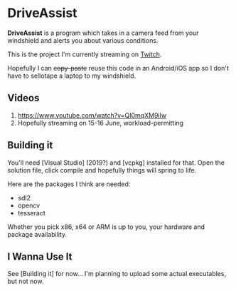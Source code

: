 # DriveAssist

**DriveAssist** is a program which takes in a camera feed from your windshield and alerts you about various conditions.

This is the project I'm currently streaming on [Twitch].

Hopefully I can ~~copy-paste~~ reuse this code in an Android/iOS app so I don't have to sellotape a laptop to my windshield.

## Videos

1. https://www.youtube.com/watch?v=QI0mqXM9iIw
2. Hopefully streaming on 15-16 June, workload-permitting

[Twitch]: https://twitch.tv/thegreatrazz

## Building it

You'll need [Visual Studio] (2019?) and [vcpkg] installed for that. Open the solution file, click compile and hopefully things will spring to life.

Here are the packages I think are needed:

* sdl2
* opencv
* tesseract

Whether you pick x86, x64 or ARM is up to you, your hardware and package availability.

## I Wanna Use It

See [Building it] for now... I'm planning to upload some actual executables, but not now.

